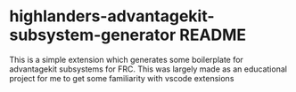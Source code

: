 # highlanders-advantagekit-subsystem-generator README

This is a simple extension which generates some boilerplate for advantagekit subsystems for FRC.
This was largely made as an educational project for me to get some familiarity with vscode extensions

